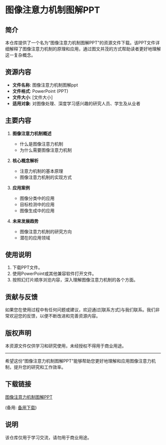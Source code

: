 # 图像注意力机制图解PPT

## 简介
本仓库提供了一个名为“图像注意力机制图解PPT”的资源文件下载。该PPT文件详细解释了图像注意力机制的原理和应用，通过图文并茂的方式帮助读者更好地理解这一复杂概念。

## 资源内容
- **文件名称**: 图像注意力机制图解ppt
- **文件格式**: PowerPoint (PPT)
- **文件大小**: [文件大小]
- **适用对象**: 对图像处理、深度学习感兴趣的研究人员、学生及从业者

## 主要内容
1. **图像注意力机制概述**
   - 什么是图像注意力机制
   - 为什么需要图像注意力机制

2. **核心概念解析**
   - 注意力机制的基本原理
   - 图像注意力机制的实现方式

3. **应用案例**
   - 图像分类中的应用
   - 目标检测中的应用
   - 图像生成中的应用

4. **未来发展趋势**
   - 图像注意力机制的研究方向
   - 潜在的应用领域

## 使用说明
1. 下载PPT文件。
2. 使用PowerPoint或其他兼容软件打开文件。
3. 按照幻灯片顺序浏览内容，深入理解图像注意力机制的各个方面。

## 贡献与反馈
如果您在使用过程中有任何问题或建议，欢迎通过[联系方式]与我们联系。我们非常欢迎您的反馈，以便不断改进和完善资源内容。

## 版权声明
本资源文件仅供学习和研究使用，未经授权不得用于商业用途。

---

希望这份“图像注意力机制图解PPT”能够帮助您更好地理解和应用图像注意力机制，提升您的研究和工作效率。

## 下载链接
[图像注意力机制图解PPT](https://pan.quark.cn/s/f4e8737db2ca) 

(备用: [备用下载](https://pan.baidu.com/s/1iTO_C51vSD2_elQ50zwgqA?pwd=1234))

## 说明

该仓库仅用于学习交流，请勿用于商业用途。
